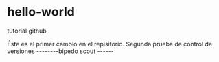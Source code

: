 # hello-world
tutorial github

Éste es el primer cambio en el repisitorio. 
Segunda prueba de control de versiones 
--------bipedo scout ------


